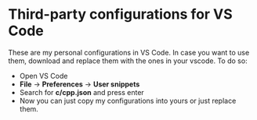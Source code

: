 # Third-party configurations for VS Code

These are my personal configurations in VS Code. In case you want to use them,
download and replace them with the ones in your vscode. To do so:

- Open VS Code
- **File** &rarr; **Preferences** &rarr; **User snippets**
- Search for **c/cpp.json** and press enter
- Now you can just copy my configurations into yours or just replace them.
